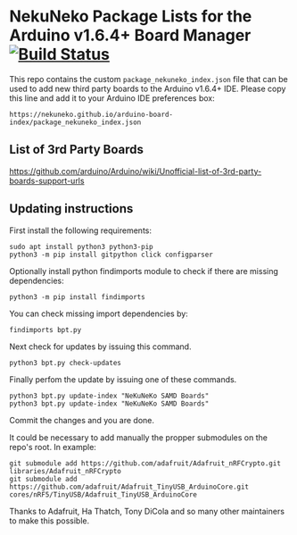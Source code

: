 # NekuNeko Package Lists for the Arduino v1.6.4+ Board Manager [![Build Status](https://travis-ci.org/adafruit/arduino-board-index.svg?branch=gh-pages)](https://travis-ci.org/adafruit/arduino-board-index)

This repo contains the custom `package_nekuneko_index.json` file that can be used to add new
third party boards to the Arduino v1.6.4+ IDE. Please copy this line and add it to your Arduino IDE preferences box:

`https://nekuneko.github.io/arduino-board-index/package_nekuneko_index.json`


## List of 3rd Party Boards

https://github.com/arduino/Arduino/wiki/Unofficial-list-of-3rd-party-boards-support-urls


## Updating instructions

First install the following requirements:

```
sudo apt install python3 python3-pip
python3 -m pip install gitpython click configparser
```
Optionally install python findimports module to check if there are missing dependencies:

`python3 -m pip install findimports`

You can check missing import dependencies by:

`findimports bpt.py`

Next check for updates by issuing this command.

`python3 bpt.py check-updates`

Finally perfom the update by issuing one of these commands.

```
python3 bpt.py update-index "NeKuNeKo SAMD Boards"
python3 bpt.py update-index "NeKuNeKo SAMD Boards"
```

Commit the changes and you are done.


It could be necessary to add manually the propper submodules on the repo's root. In example:

```
git submodule add https://github.com/adafruit/Adafruit_nRFCrypto.git libraries/Adafruit_nRFCrypto
git submodule add https://github.com/adafruit/Adafruit_TinyUSB_ArduinoCore.git cores/nRF5/TinyUSB/Adafruit_TinyUSB_ArduinoCore
```

Thanks to Adafruit, Ha Thatch, Tony DiCola and so many other maintainers to make this possible.